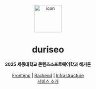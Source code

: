 <div align="center">
	<img width="88" src="https://avatars.githubusercontent.com/u/209740661" alt="icon" align="center">
	<h1>duriseo</h1>
	<h4>2025 세종대학교 콘텐츠소프트웨어학과 해커톤</h4>
	<a href="https://github.com/duriseo/duriseo-fe">Frontend</a>
	<a href="https://github.com/duriseo">|</a>
	<a href="https://github.com/duriseo/duriseo-be">Backend</a>
    <a href="https://github.com/duriseo">|</a>
	<a href="https://github.com/duriseo/duriseo-infra">Infrastructure</a>
    <br/>
    <a href="https://github.com/duriseo/.github/INTRODUCTION.md">서비스 소개</a>
</div>
